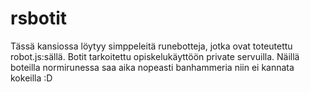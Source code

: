 # rsbotit

Tässä kansiossa löytyy simppeleitä runebotteja, jotka ovat toteutettu robot.js:sällä. Botit tarkoitettu opiskelukäyttöön private servuilla. Näillä boteilla normirunessa saa aika nopeasti banhammeria niin ei kannata kokeilla :D
